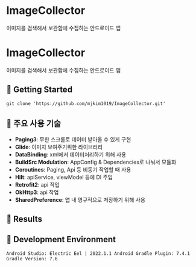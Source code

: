 # ImageCollector
이미지를 검색해서 보관함에 수집하는 안드로이드 앱

# ImageCollector
이미지를 검색해서 보관함에 수집하는 안드로이드 앱

## 📌 Getting Started
```
git clone 'https://github.com/mjkim1019/ImageCollector.git'
```

## 📌 주요 사용 기술
- **Paging3**: 무한 스크롤로 데이터 받아올 수 있게 구현
- **Glide**: 이미지 보여주기위한 라이브러리
- **DataBinding**: xml에서 데이터처리하기 위해 사용
- **BuildSrc Modulation**: AppConfig & Dependencies로 나눠서 모듈화
- **Coroutines**: Paging, Api 등 비동기 작업할 때 사용
- **Hilt**: apiService, viewModel 등에 DI 주입
- **Retrofit2**: api 작업
- **OkHttp3**: api 작업
- **SharedPreference**: 앱 내 영구적으로 저장하기 위해 사용

## 📌 Results

## 📌 Development Environment
```
Android Studio: Electric Eel | 2022.1.1 Android Gradle Plugin: 7.4.1 Gradle Version: 7.6
```

